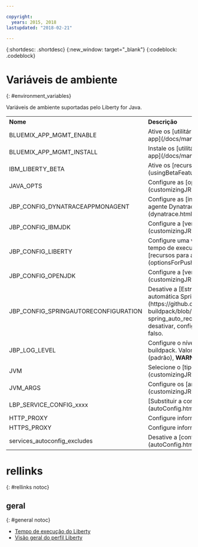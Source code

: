 ```yaml
---

copyright:
  years: 2015, 2018
lastupdated: "2018-02-21"

---
```


{:shortdesc: .shortdesc}
{:new_window: target="_blank"}
{:codeblock: .codeblock}


# Variáveis de ambiente
{: #environment_variables}

Variáveis de ambiente suportadas pelo Liberty for Java.

<table>
<tr>
<th align="left">Nome</th>
<th align="left">Descrição</th>
</tr>

<tr>
<td>BLUEMIX_APP_MGMT_ENABLE</td>
<td>Ative os [utilitários de gerenciamento de app](/docs/manageapps/app_mng.html)</td>
</tr>

<tr>
<td>BLUEMIX_APP_MGMT_INSTALL</td>
<td>Instale os [utilitários de gerenciamento de app](/docs/manageapps/app_mng.html)</td>
</tr>

<tr>
<td>IBM_LIBERTY_BETA</td>
<td>Ative os [recursos beta do Liberty](usingBetaFeatures.html)</td>
</tr>

<tr>
<td>JAVA_OPTS</td>
<td>Configure as [opções Java](customizingJRE.html)</td>
</tr>

<tr>
<td>JBP_CONFIG_DYNATRACEAPPMONAGENT</td>
<td>Configure as [informações de local do agente Dynatrace](dynatrace.html#configuring_liberty_app)</td>
</tr>

<tr>
<td>JBP_CONFIG_IBMJDK </td>
<td>Configure a [versão do IBM JRE](customizingJRE.html)</td>
</tr>

<tr>
<td>JBP_CONFIG_LIBERTY</td>
<td>Configure uma variedade de opções de tempo de execução do Liberty incluindo [recursos para arquivos WAR ou EAR](optionsForPushing.html#stand_alone_apps)</td>
</tr>

<tr>
<td>JBP_CONFIG_OPENJDK</td>
<td>Configure a [versão do OpenJDK](customizingJRE.html)</td>
</tr>

<tr>
<td>JBP_CONFIG_SPRINGAUTORECONFIGURATION </td>
<td>Desative a
[Estrutura
de reconfiguração automática Spring](https://github.com/cloudfoundry/java-buildpack/blob/master/docs/framework-spring_auto_reconfiguration.md). Para desativar, configure o valor para ativado: falso. </td>
</tr>

<tr>
<td>JBP_LOG_LEVEL</td>
<td>Configure o nível de criação de log do buildpack. Valores possíveis: <b>DEBUG</b>, <b>INFO</b> (padrão), <b>WARN</b>, <b>ERROR</b> ou <b>FATAL</b></td>
</tr>

<tr>
<td>JVM</td>
<td>Selecione o [tipo de JRE](customizingJRE.html)</td>
</tr>

<tr>
<td>JVM_ARGS</td>
<td>Configure os [argumentos da JVM](customizingJRE.html)</td>
</tr>

<tr>
<td>LBP_SERVICE_CONFIG_xxxx</td>
<td>[Substituir a configuração de serviço](autoConfig.html#override_service_config)</td>
</tr>

<tr>
<td>HTTP_PROXY</td>
<td>Configure informações do servidor proxy</td>
</tr>

<tr>
<td>HTTPS_PROXY</td>
<td>Configure informações do servidor proxy</td>
</tr>

<tr>
<td>services_autoconfig_excludes</td>
<td>Desative a [configuração automática](autoConfig.html#opting_out) do serviço.</td>
</tr>
</table>

# rellinks
{: #rellinks notoc}
## geral
{: #general notoc}
* [Tempo de execução do Liberty](index.html)
* [Visão geral do perfil Liberty](http://www-01.ibm.com/support/knowledgecenter/SSAW57_8.5.5/com.ibm.websphere.wlp.nd.doc/ae/cwlp_about.html)
